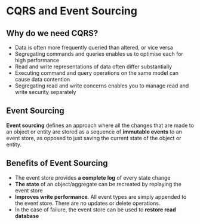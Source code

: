 # CQRS and Event Sourcing

## Why do we need CQRS?

- Data is often more frequently queried than altered, or vice versa
- Segregating commands and queries enables us to optimise each for high performance
- Read and write representations of data often differ substantially
- Executing command and query operations on the same model can cause data contention
- Segregating read and write concerns enables you to manage read and write security separately

## Event Sourcing

**Event sourcing** defines an approach where all the changes that are made to an object or entity are stored
as a sequence of **immutable events** to an event store, as opposed to just saving the current state of the object or entity.

## Benefits of Event Sourcing

- The event store provides **a complete log** of every state change
- **The state** of an object/aggregate can be recreated by replaying the event store
- **Improves write performance**. All event types are simply appended to the event store.
  There are no updates or delete operations.
- In the case of failure, the event store can be used to **restore read database**
